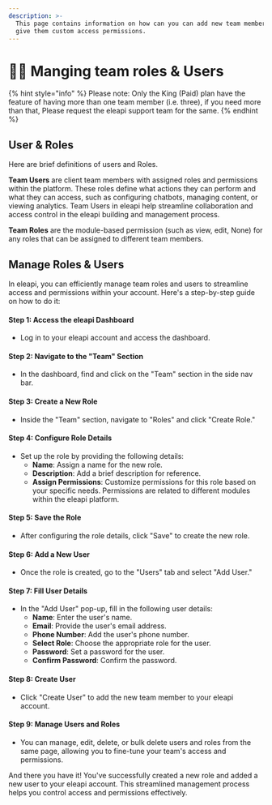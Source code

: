 ```yaml
---
description: >-
  This page contains information on how can you can add new team members and you
  give them custom access permissions.
---
```


# 👨‍💼 Manging team roles & Users

{% hint style="info" %}
Please note: Only the King (Paid) plan have the feature of having more than one team member (i.e. three), if you need more than that, Please request the eleapi support team for the same.
{% endhint %}

## User & Roles

Here are brief definitions of users and Roles.

**Team Users** are client team members with assigned roles and permissions within the platform. These roles define what actions they can perform and what they can access, such as configuring chatbots, managing content, or viewing analytics. Team Users in eleapi help streamline collaboration and access control in the eleapi building and management process.

**Team Roles** are the module-based permission (such as view, edit, None) for any roles that can be assigned to different team members.

## Manage Roles & Users

In eleapi, you can efficiently manage team roles and users to streamline access and permissions within your account. Here's a step-by-step guide on how to do it:

#### **Step 1: Access the** eleapi **Dashboard**

* Log in to your eleapi account and access the dashboard.

#### **Step 2: Navigate to the "Team" Section**

* In the dashboard, find and click on the "Team" section in the side nav bar.

#### **Step 3: Create a New Role**

* Inside the "Team" section, navigate to "Roles" and click "Create Role."

#### **Step 4: Configure Role Details**

* Set up the role by providing the following details:
  * **Name**: Assign a name for the new role.
  * **Description**: Add a brief description for reference.
  * **Assign Permissions**: Customize permissions for this role based on your specific needs. Permissions are related to different modules within the eleapi platform.

#### **Step 5: Save the Role**

* After configuring the role details, click "Save" to create the new role.

#### **Step 6: Add a New User**

* Once the role is created, go to the "Users" tab and select "Add User."

#### **Step 7: Fill User Details**

* In the "Add User" pop-up, fill in the following user details:
  * **Name**: Enter the user's name.
  * **Email**: Provide the user's email address.
  * **Phone Number**: Add the user's phone number.
  * **Select Role**: Choose the appropriate role for the user.
  * **Password**: Set a password for the user.
  * **Confirm Password**: Confirm the password.

#### **Step 8: Create User**

* Click "Create User" to add the new team member to your eleapi account.

#### **Step 9: Manage Users and Roles**

* You can manage, edit, delete, or bulk delete users and roles from the same page, allowing you to fine-tune your team's access and permissions.

And there you have it! You've successfully created a new role and added a new user to your eleapi account. This streamlined management process helps you control access and permissions effectively.
